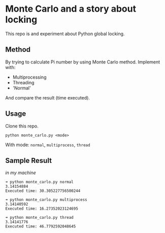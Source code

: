 # Monte Carlo and a story about locking

This repo is and experiment about Python global locking.

## Method

By trying to calculate Pi number by using Monte Carlo method. Implement with:
* Multiprocessing
* Threading
* 'Normal'

And compare the result (time executed).

## Usage

Clone this repo.

```
python monte_carlo.py <mode>
```
With mode: `normal`, `multiprocess`, `thread`

## Sample Result

_in my machine_

```
➜ python monte_carlo.py normal 
3.14154884
Executed time: 30.305227756500244

➜ python monte_carlo.py multiprocess
3.14140592
Executed time: 16.27352023124695

➜ python monte_carlo.py thread 
3.14141776
Executed time: 46.7792592048645
```